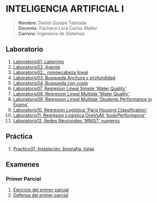 # INTELIGENCIA ARTIFICIAL I
> **Nombre:** Daniel Quispe Taboada <br>
> **Docente:** Pacheco Lora Carlos Walter <br>
> **Carrera:** Ingenieria de Sistemas
## Laboratorio
1. [Laboratorio01, Laberinto](./Laboratorio/Laboratorio01)
2. [Laboratorio02, Agente](./Laboratorio/Laboratorio02)
2. [Laboratorio02_, rompecabeza lineal](./Laboratorio/Laboratorio02_)
3. [Laboratorio03, Busqueda Anchura y profundidad](./Laboratorio/Laboratorio03)
4. [Laboratorio04, Busqueda con costo](./Laboratorio/Laboratorio04)
7. [Laboratorio07, Regresion Lineal Simple 'Water Quality'](./Laboratorio/Laboratorio07)
8. [Laboratorio08, Regresion Lineal Multiple 'Water Quality'](./Laboratorio/Laboratorio09)
9. [Laboratorio09, Regresion Lineal Multiple 'Students Performance in Exams'](./Laboratorio/Laboratorio09_)
10. [Laboratorio10, Regresion Logística 'Paris Housing Classification'](./Laboratorio/Laboratorio10)
11. [Laboratorio11, Regresion Logística OneVsAll 'bodyPerformance'](./Laboratorio/Laboratorio11)
12. [Laboratorio12, Redes Neuronales 'MNIST' numeros](./Laboratorio/Laboratorio12)
## Práctica
1. [Practico01, Instalación, biografia, listas](./Practicas/Practica01)
## Examenes 
### Primer Parcial
1. [Ejercicio del primer parcial](./Examen/QuispeTaboadaDaniel_1P)
2. [Defensa del primer parcial](./Examen/QuispeTaboadaDaniel_1P_Defensa)
